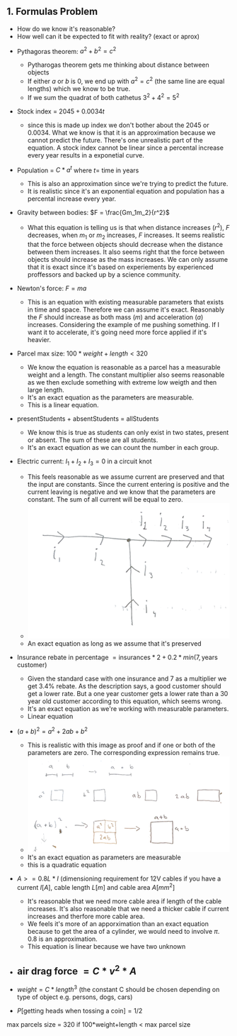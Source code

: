 ## 1. Formulas Problem
- How do we know it's reasonable? 
- How well can it be expected to fit with reality? (exact or aprox)


* Pythagoras theorem: $a^2+b^2=c^2$

  - Pytharogas theorem gets me thinking about distance between objects
  - If either $a$ or $b$ is $0$, we end up with $a^2 = c^2$ (the same line are equal lengths) which we know to be true. 
  - If we sum the quadrat of both cathetus $3^2+4^2=5^2$

* Stock index = $2045 +0.0034t$
  - since this is made up index we don't bother about the $2045$ or $0.0034$. What we know is that it is an approximation because we cannot predict the future. There's one unrealistic part of the equation. A stock index cannot be linear since a percental increase every year results in a exponetial curve.
* Population = $C*a^t$ where $t =$ time in years
  - This is also an approximation since we're trying to predict the future.
  - It is realistic since it's an exponential equation and population has a percental increase every year. 
* Gravity between bodies: $F = \frac{Gm_1m_2}{r^2}$
  - What this equation is telling us is that when distance increases ($r^2$), $F$ decreases, when $m_1$ or $m_2$ increases, $F$ increases. It seems realistic that the force between objects should decrease when the distance between them increases. It also seems right that the force between objects should increase as the mass increases. We can only assume that it is exact since it's based on experiements by experienced proffessors and backed up by a science community.
* Newton's force: $F=ma$
    - This is an equation with existing measurable parameters that exists in time and space. Therefore we can assume it's exact. Reasonably the $F$ should increase as both mass ($m$) and acceleration ($a$) increases. Considering the example of me pushing something. If I want it to accelerate, it's going need more force applied if it's heavier. 
* Parcel max size: $100*weight+length < 320$
  - We know the equation is reasonable as a parcel has a measurable weight and a length. The constant multiplier also seems reasonable as we then exclude something with extreme low weigth and then large length.
  - It's an exact equation as the parameters are measurable.   
  - This is a linear equation.
* presentStudents + absentStudents = allStudents
  - We know this is true as students can only exist in two states, present or absent. The sum of these are all students.
  - It's an exact equation as we can count the number in each group.
* Electric current: $I_1 + I_2 + I_3 = 0$ in a circuit knot
    - This feels reasonable as we assume current are preserved and that the input are constants. Since the current entering is positive and the current leaving is negative and we know that the parameters are constant. The sum of all current will be equal to zero.
    - ![](circuit.png)
    - An exact equation as long as we assume that it's preserved
* Insurance rebate in percentage $=\text{insurances}*2 + 0.2*min(7, \text{years customer)}$
    - Given the standard case with one insurance and 7 as a multiplier we get $3.4$% rebate. As the description says, a good customer should get a lower rate. But a one year customer gets a lower rate than a 30 year old customer according to this equation, which seems wrong.
    - It's an exact equation as we're working with measurable parameters.
    - Linear equation
* $(a+b)^2=a^2+2ab+b^2$
  - This is realistic with this image as proof and if one or both of the parameters are zero. The corresponding expression remains true.
  - ![](ab2.png)
  - It's an exact equation as parameters are measurable
  - this is a quadratic equation
* $A>=0.8L*I$ (dimensioning requirement for 12V cables if you have a current $I[A]$, cable length $L[m]$ and cable area $A[mm^2]$
  - It's reasonable that we need more cable area if length of the cable increases. It's also reasonable that we need a thicker cable if current increases and therfore more cable area.
  - We feels it's more of an apporximation than an exact equation because to get the area of a cylinder, we would need to involve $π$. $0.8$ is an approximation.
  - This equation is linear because we have two unknown
* air drag force $= C* v^2 * A$
  - 
* $weight = C* length^3$  (the constant C should be chosen depending on type of object e.g. persons, dogs, cars)
* $P[\text{getting heads when tossing a coin}] = 1/2$

max parcels size = 320
if 100*weight+length < max parcel size